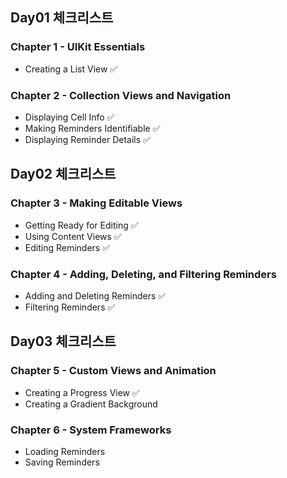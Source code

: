 ## Day01 체크리스트
### Chapter 1 - UIKit Essentials
* Creating a List View ✅

### Chapter 2 - Collection Views and Navigation
* Displaying Cell Info ✅
* Making Reminders Identifiable ✅
* Displaying Reminder Details ✅

## Day02 체크리스트
### Chapter 3 - Making Editable Views
* Getting Ready for Editing ✅
* Using Content Views ✅
* Editing Reminders ✅

### Chapter 4 - Adding, Deleting, and Filtering Reminders
* Adding and Deleting Reminders ✅
* Filtering Reminders ✅

## Day03 체크리스트
### Chapter 5 - Custom Views and Animation
* Creating a Progress View ✅
* Creating a Gradient Background

### Chapter 6 - System Frameworks
* Loading Reminders
* Saving Reminders
